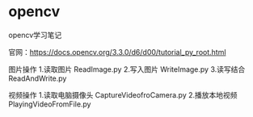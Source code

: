 # opencv
opencv学习笔记

官网：https://docs.opencv.org/3.3.0/d6/d00/tutorial_py_root.html

图片操作 
    1.读取图片 ReadImage.py
    2.写入图片 WriteImage.py
    3.读写结合 ReadAndWrite.py

视频操作
    1.读取电脑摄像头  CaptureVideofroCamera.py
    2.播放本地视频 PlayingVideoFromFile.py


